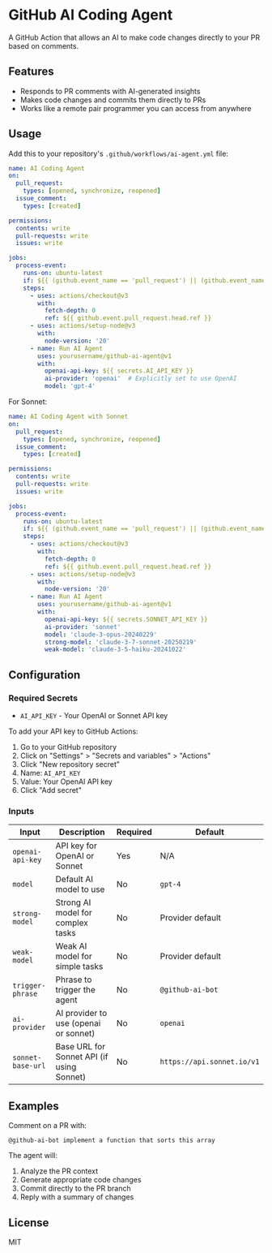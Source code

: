 # GitHub AI Coding Agent

A GitHub Action that allows an AI to make code changes directly to your PR based on comments.

## Features

- Responds to PR comments with AI-generated insights
- Makes code changes and commits them directly to PRs
- Works like a remote pair programmer you can access from anywhere

## Usage

Add this to your repository's `.github/workflows/ai-agent.yml` file:

```yaml
name: AI Coding Agent
on:
  pull_request:
    types: [opened, synchronize, reopened]
  issue_comment:
    types: [created]

permissions:
  contents: write
  pull-requests: write
  issues: write

jobs:
  process-event:
    runs-on: ubuntu-latest
    if: ${{ (github.event_name == 'pull_request') || (github.event_name == 'issue_comment' && github.event.issue.pull_request) }}
    steps:
      - uses: actions/checkout@v3
        with:
          fetch-depth: 0
          ref: ${{ github.event.pull_request.head.ref }}
      - uses: actions/setup-node@v3
        with:
          node-version: '20'
      - name: Run AI Agent
        uses: yourusername/github-ai-agent@v1
        with:
          openai-api-key: ${{ secrets.AI_API_KEY }}
          ai-provider: 'openai'  # Explicitly set to use OpenAI
          model: 'gpt-4'
```

For Sonnet:

```yaml
name: AI Coding Agent with Sonnet
on:
  pull_request:
    types: [opened, synchronize, reopened]
  issue_comment:
    types: [created]

permissions:
  contents: write
  pull-requests: write
  issues: write

jobs:
  process-event:
    runs-on: ubuntu-latest
    if: ${{ (github.event_name == 'pull_request') || (github.event_name == 'issue_comment' && github.event.issue.pull_request) }}
    steps:
      - uses: actions/checkout@v3
        with:
          fetch-depth: 0
          ref: ${{ github.event.pull_request.head.ref }}
      - uses: actions/setup-node@v3
        with:
          node-version: '20'
      - name: Run AI Agent
        uses: yourusername/github-ai-agent@v1
        with:
          openai-api-key: ${{ secrets.SONNET_API_KEY }}
          ai-provider: 'sonnet'
          model: 'claude-3-opus-20240229'
          strong-model: 'claude-3-7-sonnet-20250219'
          weak-model: 'claude-3-5-haiku-20241022'
```

## Configuration

### Required Secrets

- `AI_API_KEY` - Your OpenAI or Sonnet API key

To add your API key to GitHub Actions:

1. Go to your GitHub repository
2. Click on "Settings" > "Secrets and variables" > "Actions"
3. Click "New repository secret"
4. Name: `AI_API_KEY`
5. Value: Your OpenAI API key
6. Click "Add secret"

### Inputs

| Input | Description | Required | Default |
|-------|-------------|----------|---------|
| `openai-api-key` | API key for OpenAI or Sonnet | Yes | N/A |
| `model` | Default AI model to use | No | `gpt-4` |
| `strong-model` | Strong AI model for complex tasks | No | Provider default |
| `weak-model` | Weak AI model for simple tasks | No | Provider default |
| `trigger-phrase` | Phrase to trigger the agent | No | `@github-ai-bot` |
| `ai-provider` | AI provider to use (openai or sonnet) | No | `openai` |
| `sonnet-base-url` | Base URL for Sonnet API (if using Sonnet) | No | `https://api.sonnet.io/v1` |

## Examples

Comment on a PR with:

```
@github-ai-bot implement a function that sorts this array
```

The agent will:
1. Analyze the PR context
2. Generate appropriate code changes
3. Commit directly to the PR branch
4. Reply with a summary of changes

## License

MIT

